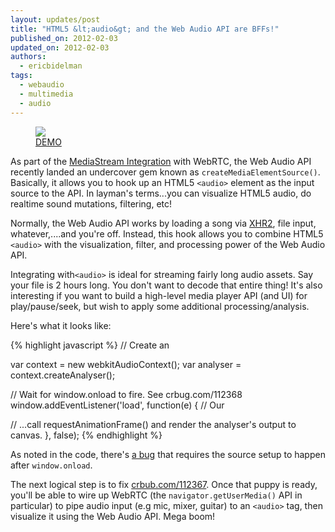 ```yaml
---
layout: updates/post
title: "HTML5 &lt;audio&gt; and the Web Audio API are BFFs!"
published_on: 2012-02-03
updated_on: 2012-02-03
authors:
  - ericbidelman
tags:
  - webaudio
  - multimedia
  - audio
---
```

<figure><a href="http://html5-demos.appspot.com/static/webaudio/createMediaSourceElement.html"><img src="{{site.baseurl}}/updates/images/2012-02-03-html5-audio-and-the-web-audio-api-are-bffs/media-source-element-demo.jpg" style="max-width:100%"></a><figcaption><a href="http://html5-demos.appspot.com/static/webaudio/createMediaSourceElement.html">DEMO</a></figcaption></figure>

As part of the [MediaStream Integration](https://dvcs.w3.org/hg/audio/raw-file/tip/webaudio/webrtc-integration.html) with WebRTC, the Web Audio API recently landed an undercover gem known as `createMediaElementSource()`. Basically, it allows you to hook up an HTML5 `<audio>` element as the input source to the API. In layman's terms...you can visualize HTML5 audio, do realtime sound mutations, filtering, etc!

Normally, the Web Audio API works by loading a song via [XHR2](http://www.html5rocks.com/tutorials/webaudio/intro/#toc-load), file input, whatever,....and you're off. Instead, this hook allows you to combine HTML5 `<audio>` with the visualization, filter, and processing power of the Web Audio API.

Integrating with`<audio>` is ideal for streaming fairly long audio assets. Say your file is 2 hours long. You don't want to decode that entire thing! It's also interesting if you want to build a high-level media player API (and UI) for play/pause/seek, but wish to apply some additional processing/analysis.

Here's what it looks like:

{% highlight javascript %}
// Create an <audio> element dynamically.
var audio = new Audio();
audio.src = 'myfile.mp3';
audio.controls = true;
audio.autoplay = true;
document.body.appendChild(audio);

var context = new webkitAudioContext();
var analyser = context.createAnalyser();

// Wait for window.onload to fire. See crbug.com/112368
window.addEventListener('load', function(e) {
  // Our <audio> element will be the audio source.
  var source = context.createMediaElementSource(audio);
  source.connect(analyser);
  analyser.connect(context.destination);

  // ...call requestAnimationFrame() and render the analyser's output to canvas.
}, false);
{% endhighlight %}

As noted in the code, there's [a bug](http://crbug.com/112368) that requires the source setup to happen after
`window.onload`.

The next logical step is to fix [crbub.com/112367](http://crbug.com/112367). Once that puppy is ready, you'll be able to wire up WebRTC (the `navigator.getUserMedia()` API in particular) to pipe audio input (e.g mic, mixer, guitar) to an `<audio>` tag, then visualize it using the Web Audio API. Mega boom!

